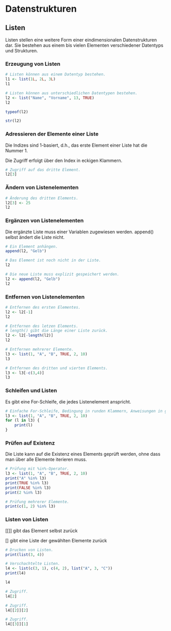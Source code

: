 # Datenstrukturen

## Listen
Listen stellen eine weitere Form einer eindimensionalen Datenstrukturen dar.
Sie bestehen aus einem bis vielen Elementen verschiedener Datentyps und Strukturen.



### Erzeugung von Listen


```R
# Listen können aus einem Datentyp bestehen.
l1 <- list(1L, 2L, 3L)
l1
```


```R
# Listen können aus unterschiedlichen Datentypen bestehen.
l2 <- list("Name", "Vorname", 13, TRUE)
l2
```


```R
typeof(l2)
```


```R
str(l2)
```

### Adressieren der Elemente einer Liste

Die Indizes sind 1-basiert, d.h., das erste Element einer Liste hat die Nummer 1.

Die Zugriff erfolgt über den Index in eckigen Klammern.


```R
# Zugriff auf das dritte Element.
l2[3]
```

### Ändern von Listenelementen


```R
# Änderung des dritten Elements.
l2[3] <- 25
l2
```

### Ergänzen von Listenelementen

Die ergänzte Liste muss einer Variablen zugewiesen werden. append() selbst ändert die Liste nicht.


```R
# Ein Element anhängen.
append(l2, "Gelb")
```


```R
# Das Element ist noch nicht in der Liste.
l2
```


```R
# Die neue Liste muss explizit gespeichert werden.
l2 <- append(l2, "Gelb")
l2
```

### Entfernen von Listenelementen


```R
# Entfernen des ersten Elementes.
l2 <- l2[-1]
l2
```


```R
# Entfernen des letzen Elements.
# length() gibt die Länge einer Liste zurück.
l2 <- l2[-length(l2)]
l2
```


```R
# Entfernen mehrerer Elemente.
l3 <- list(1, "A", "B", TRUE, 2, 10)
l3
```


```R
# Entfernen des dritten und vierten Elements.
l3 <- l3[-c(3,4)]
l3
```

### Schleifen und Listen
Es gibt eine For-Schleife, die jedes Listenelement anspricht.



```R
# Einfache For-Schleife, Bedingung in runden Klammern, Anweisungen in geschweiften Klammern.
l3 <- list(1, "A", "B", TRUE, 2, 10)
for (l in l3) {
    print(l)
}
```

### Prüfen auf Existenz
Die Liste kann auf die Existenz eines Elements geprüft werden, ohne dass man über alle Elemente iterieren muss.


```R
# Prüfung mit %in%-Operator.
l3 <- list(1, "A", "B", TRUE, 2, 10)
print("A" %in% l3)
print(TRUE %in% l3)
print(FALSE %in% l3)
print(2 %in% l3)

```


```R
# Prüfung mehrerer Elemente.
print(c(1, 2) %in% l3)
```

### Listen von Listen

[[]] gibt das Element selbst zurück

[] gibt eine Liste der gewählten Elemente zurück


```R
# Drucken von Listen.
print(list(3, 4))
```


```R
# Verschachtelte Listen.
l4 <- list(c(3, 1), c(4, 2), list("A", 3, "C"))
print(l4)
```


```R
l4
```


```R
# Zugriff.
l4[2]
```


```R
# Zugriff.
l4[[2]][2]
```


```R
# Zugriff.
l4[[3]][1]
```


```R

```
